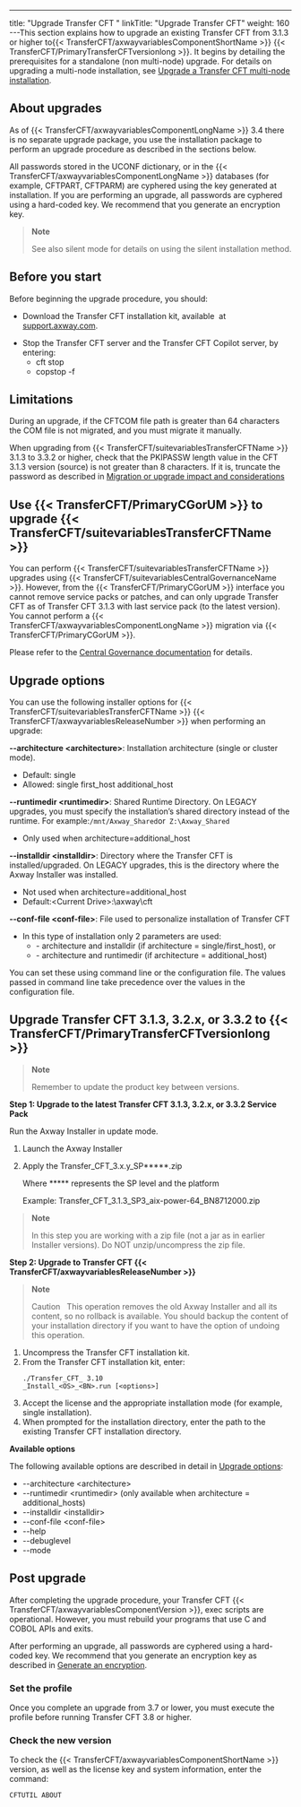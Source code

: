 ---
title: "Upgrade  Transfer CFT "
linkTitle: "Upgrade Transfer CFT"
weight: 160
---This section explains how to upgrade an existing Transfer CFT from 3.1.3 or higher to{{< TransferCFT/axwayvariablesComponentShortName  >}} {{< TransferCFT/PrimaryTransferCFTversionlong  >}}. It begins by detailing the prerequisites for a standalone (non multi-node) upgrade. For details on upgrading a multi-node installation, see [Upgrade a Transfer CFT multi-node installation](../upgrade_multinode_ux#top).

## About upgrades

As of {{< TransferCFT/axwayvariablesComponentLongName  >}} 3.4 there is no separate upgrade package, you use the installation package to perform an upgrade procedure as described in the sections below.

All passwords stored in the UCONF dictionary, or in the {{< TransferCFT/axwayvariablesComponentLongName  >}} databases (for example, CFTPART, CFTPARM) are cyphered using the key generated at installation. If you are performing an upgrade, all passwords are cyphered using a hard-coded key. We recommend that you generate an encryption key.

> **Note**
>
> See also silent mode for details on using the silent installation method.

<span id="Before"></span>

## Before you start

Before beginning the upgrade procedure, you should:

* Download the Transfer CFT installation kit, available  at [support.axway.com](https://support.axway.com/).

<!-- -->

* Stop the Transfer CFT server and the Transfer CFT Copilot server, by entering:
    *   cft stop
    *   copstop -f

## Limitations

During an upgrade, if the CFTCOM file path is greater than 64 characters the COM file is not migrated, and you must migrate it manually.

When upgrading from {{< TransferCFT/suitevariablesTransferCFTName  >}} 3.1.3 to 3.3.2 or higher, check that the PKIPASSW length value in the CFT 3.1.3 version (source) is not greater than 8 characters. If it is, truncate the password as described in [Migration or upgrade impact and considerations](../../../mig_impact_considerations)

## Use {{< TransferCFT/PrimaryCGorUM  >}} to upgrade {{< TransferCFT/suitevariablesTransferCFTName  >}}

<span id="testing"></span>You can perform {{< TransferCFT/suitevariablesTransferCFTName  >}} upgrades using {{< TransferCFT/suitevariablesCentralGovernanceName  >}}. However, from the {{< TransferCFT/PrimaryCGorUM  >}} interface you cannot remove service packs or patches, and can only upgrade Transfer CFT as of Transfer CFT 3.1.3 with last service pack (to the latest version). You cannot perform a {{< TransferCFT/axwayvariablesComponentLongName  >}} migration via {{< TransferCFT/PrimaryCGorUM  >}}.

Please refer to the [Central Governance documentation](https://docs.axway.com/bundle/CentralGovernance_113_UsersGuide_allOS_en_HTML5/page/Content/AxwayStartPage.htm) for details.

<span id="Upgrade"></span>

## Upgrade options

You can use the following installer options for {{< TransferCFT/suitevariablesTransferCFTName  >}} {{< TransferCFT/axwayvariablesReleaseNumber  >}} when performing an upgrade:

**--architecture &lt;architecture>**: Installation architecture (single or cluster mode).

* Default: single
* Allowed: single first_host additional_host

**--runtimedir &lt;runtimedir>**: Shared Runtime Directory. On LEGACY upgrades, you must specify the installation’s shared directory instead of the runtime. For example:` /mnt/Axway_Shared `or` Z:\Axway_Shared`

* Only used when architecture=additional_host

**--installdir &lt;installdir>**: Directory where the Transfer CFT is installed/upgraded. On LEGACY upgrades, this is the directory where the Axway Installer was installed.

* Not used when architecture=additional_host
* Default:&lt;Current Drive>:\\axway\\cft

**--conf-file &lt;conf-file>**: File used to personalize installation of Transfer CFT

* In this type of installation only 2 parameters are used:
    *   \- architecture and installdir (if architecture = single/first_host), or
    *   \- architecture and runtimedir (if architecture = additional_host)

You can set these using command line or the configuration file. The values passed in command line take precedence over the values in the configuration file.

## Upgrade Transfer CFT 3.1.3, 3.2.x, or 3.3.2 to {{< TransferCFT/PrimaryTransferCFTversionlong  >}}

> **Note**
>
> Remember to update the product key between versions.

**Step 1: Upgrade to the latest Transfer CFT 3.1.3, 3.2.x, or 3.3.2 Service Pack**

Run the Axway Installer in update mode.

1. Launch the Axway Installer

1. Apply the Transfer_CFT_3.x.y_SP\*\*\*\*\*.zip

    Where \*\*\*\*\* represents the SP level and the platform

    Example: Transfer_CFT_3.1.3_SP3_aix-power-64_BN8712000.zip

> **Note**
>
> In this step you are working with a zip file (not a jar as in earlier Installer versions). Do NOT unzip/uncompress the zip file.

****Step 2: Upgrade to Transfer CFT {{< TransferCFT/axwayvariablesReleaseNumber  >}}****

> **Note**
>
> Caution  
> This operation removes the old Axway Installer and all its content, so no rollback is available. You should backup the content of your installation directory if you want to have the option of undoing this operation.

1. Uncompress the Transfer CFT installation kit.
1. From the Transfer CFT installation kit, enter:  
    ```
    ./Transfer_CFT_ 3.10
    _Install_<OS>_<BN>.run [<options>]
    ```
1. Accept the license and the appropriate installation mode (for example, single installation).
1. When prompted for the installation directory, enter the path to the existing Transfer CFT installation directory.

****Available options****

The following available options are described in detail in [Upgrade options](#Upgrade):

* --architecture &lt;architecture>
* --runtimedir &lt;runtimedir> (only available when architecture = additional_hosts)
* --installdir &lt;installdir>
* --conf-file &lt;conf-file>
* --help
* --debuglevel
* --mode

<span id="Upgrade"></span>

## Post upgrade

After completing the upgrade procedure, your Transfer CFT {{< TransferCFT/axwayvariablesComponentVersion  >}}, exec scripts are operational. However, you must rebuild your programs that use C and COBOL APIs and exits.

After performing an upgrade, all passwords are cyphered using a hard-coded key. We recommend that you generate an encryption key as described in [Generate an encryption](https://docs.axway.com/bundle/TransferCFT_38_UsersGuide_allOS_en_HTML5/page/Content/Security/cipher_key.htm).

### Set the profile

Once you complete an upgrade from 3.7 or lower, you must execute the profile before running Transfer CFT 3.8 or higher.

### Check the new version

To check the {{< TransferCFT/axwayvariablesComponentShortName  >}} version, as well as the license key and system information, enter the command:

```
CFTUTIL ABOUT
```
